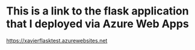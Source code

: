 # This is a link to the flask application that I deployed via Azure Web Apps
https://xavierflasktest.azurewebsites.net
